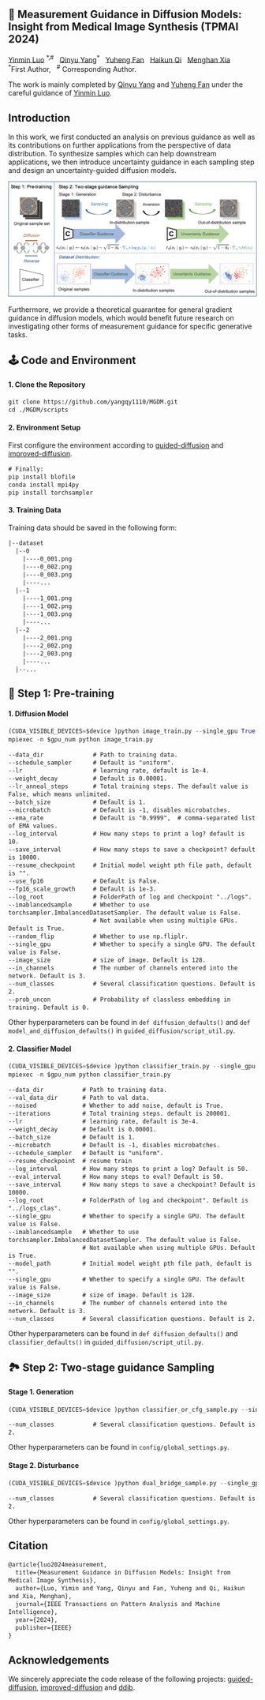   <h2>🦄️ Measurement Guidance in Diffusion Models: Insight from Medical Image Synthesis (TPMAI 2024) </h2>

<div>
    <a href='https://scholar.google.com.hk/citations?user=InHF3ykAAAAJ&hl=zh-CN' target='_blank'>Yinmin Luo</a> <sup>*,#</sup> &nbsp;
    <a href='https://github.com/yangqy1110' target='_blank'>Qinyu Yang</a><sup>*</sup> &nbsp;
    <a href='https://github.com/yangqy1110/MGDM' target='_blank'>Yuheng Fan</a> &nbsp;
    <a href='https://scholar.google.com.hk/citations?user=AWI7KUsAAAAJ&hl=zh-CN' target='_blank'>Haikun Qi</a> &nbsp;
    <a href='https://menghanxia.github.io/' target='_blank'>Menghan Xia</a> &nbsp;
</div>
<div>
    <sup>*</sup>First Author, &nbsp; <sup>#</sup> Corresponding Author. &nbsp;
  
The work is mainly completed by [Qinyu Yang](https://github.com/yangqy1110) and [Yuheng Fan](https://github.com/yangqy1110/MGDM) under the careful guidance of [Yinmin Luo](https://scholar.google.com.hk/citations?user=InHF3ykAAAAJ&hl=zh-CN).
</div>

## Introduction
In this work, we first conducted an analysis on previous guidance as well as its contributions on further applications from the perspective of data distribution. To synthesize samples which can help downstream applications, we then introduce uncertainty guidance in each sampling step and design an uncertainty-guided diffusion models.

<p align="center">
  <img src="assets/images/pipeline.png">
</p>

Furthermore, we provide a theoretical guarantee for general gradient guidance in diffusion models, which would benefit future research on investigating other forms of measurement guidance for specific generative tasks.

## 🕹️ Code and Environment

#### 1. Clone the Repository

```
git clone https://github.com/yangqy1110/MGDM.git
cd ./MGDM/scripts
```

#### 2. Environment Setup

First configure the environment according to [guided-diffusion](https://github.com/openai/guided-diffusion) and [improved-diffusion](https://github.com/openai/improved-diffusion).
```
# Finally:
pip install blofile
conda install mpi4py
pip install torchsampler
```

#### 3. Training Data

Training data should be saved in the following form:
```
|--dataset
  |--0
    |----0_001.png
    |----0_002.png
    |----0_003.png
    |----...
  |--1
    |----1_001.png
    |----1_002.png
    |----1_003.png
    |----...
  |--2
    |----2_001.png
    |----2_002.png
    |----2_003.png
    |----...
  |--...
```

## 💫 Step 1: Pre-training

#### 1. Diffusion Model

```Python
(CUDA_VISIBLE_DEVICES=$device )python image_train.py --single_gpu True # specific single gpu(default is 0)
mpiexec -n $gpu_num python image_train.py                              # multi-gpu parallel
```

```
--data_dir              # Path to training data.
--schedule_sampler      # Default is "uniform".
--lr                    # learning rate, default is 1e-4.
--weight_decay          # Default is 0.00001.
--lr_anneal_steps       # Total training steps. The default value is False, which means unlimited.
--batch_size            # Default is 1.
--microbatch            # Default is -1, disables microbatches.
--ema_rate              # Default is "0.9999",  # comma-separated list of EMA values.
--log_interval          # How many steps to print a log? default is 10.
--save_interval         # How many steps to save a checkpoint? default is 10000.
--resume_checkpoint     # Initial model weight pth file path, default is "".
--use_fp16              # Default is False.
--fp16_scale_growth     # Default is 1e-3.
--log_root              # FolderPath of log and checkpoint "../logs".
--imablancedsample      # Whether to use torchsampler.ImbalancedDatasetSampler. The default value is False. 
                        # Not available when using multiple GPUs. Default is True.
--random_flip           # Whether to use np.fliplr.
--single_gpu            # Whether to specify a single GPU. The default value is False.
--image_size            # size of image. Default is 128.
--in_channels           # The number of channels entered into the network. Default is 3.
--num_classes           # Several classification questions. Default is 2.
--prob_uncon            # Probability of classless embedding in training. Default is 0.
```

Other hyperparameters can be found in `def diffusion_defaults()` and `def model_and_diffusion_defaults()` in `guided_diffusion/script_util.py`.

#### 2. Classifier Model

```Python
(CUDA_VISIBLE_DEVICES=$device )python classifier_train.py --single_gpu True # specific single gpu(default is 0)
mpiexec -n $gpu_num python classifier_train.py                              # multi-gpu parallel
```

```
--data_dir           # Path to training data.
--val_data_dir       # Path to val data.
--noised             # Whether to add noise, default is True.
--iterations         # Total training steps. default is 200001.
--lr                 # learning rate, default is 3e-4.
--weight_decay       # Default is 0.00001.
--batch_size         # Default is 1.
--microbatch         # Default is -1, disables microbatches.
--schedule_sampler   # Default is "uniform".
--resume_checkpoint  # resume train
--log_interval       # How many steps to print a log? Default is 50.
--eval_interval      # How many steps to eval? Default is 50.
--save_interval      # How many steps to save a checkpoint? Default is 10000.
--log_root           # FolderPath of log and checkpoint". Default is "../logs_clas".
--single_gpu         # Whether to specify a single GPU. The default value is False.
--imablancedsample   # Whether to use torchsampler.ImbalancedDatasetSampler. The default value is False. 
                     # Not available when using multiple GPUs. Default is True.
--model_path         # Initial model weight pth file path, default is "".
--single_gpu         # Whether to specify a single GPU. The default value is False.
--image_size         # size of image. Default is 128.
--in_channels        # The number of channels entered into the network. Default is 3.
--num_classes        # Several classification questions. Default is 2.
```

Other hyperparameters can be found in `def diffusion_defaults()` and `classifier_defaults()` in `guided_diffusion/script_util.py`.

## 🏞️ Step 2: Two-stage guidance Sampling

#### Stage 1. Generation
```Python
(CUDA_VISIBLE_DEVICES=$device )python classifier_or_cfg_sample.py --single_gpu True # specific single gpu(default is 0)
```

```
--num_classes           # Several classification questions. Default is 2.
```

Other hyperparameters can be found in `config/global_settings.py`.

#### Stage 2. Disturbance
```Python
(CUDA_VISIBLE_DEVICES=$device )python dual_bridge_sample.py --single_gpu True # specific single gpu(default is 0)
```

```
--num_classes           # Several classification questions. Default is 2.
```

Other hyperparameters can be found in `config/global_settings.py`.

## Citation
```
@article{luo2024measurement,
  title={Measurement Guidance in Diffusion Models: Insight from Medical Image Synthesis},
  author={Luo, Yimin and Yang, Qinyu and Fan, Yuheng and Qi, Haikun and Xia, Menghan},
  journal={IEEE Transactions on Pattern Analysis and Machine Intelligence},
  year={2024},
  publisher={IEEE}
}
```

## Acknowledgements

We sincerely appreciate the code release of the following projects: [guided-diffusion](https://github.com/openai/guided-diffusion), [improved-diffusion](https://github.com/openai/improved-diffusion) and [ddib](https://github.com/suxuann/ddib).

